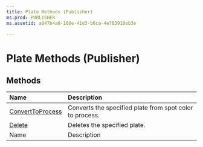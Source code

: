 ```yaml
---
title: Plate Methods (Publisher)
ms.prod: PUBLISHER
ms.assetid: a047b4a0-100e-41e3-b6ca-4e783910eb3e

---
```



# Plate Methods (Publisher)

## Methods



|**Name**|**Description**|
|:-----|:-----|
| [ConvertToProcess](plate.converttoprocess-method-publisher.md)|Converts the specified plate from spot color to process.|
| [Delete](plate.delete-method-publisher.md)|Deletes the specified plate.|
|Name|Description|

